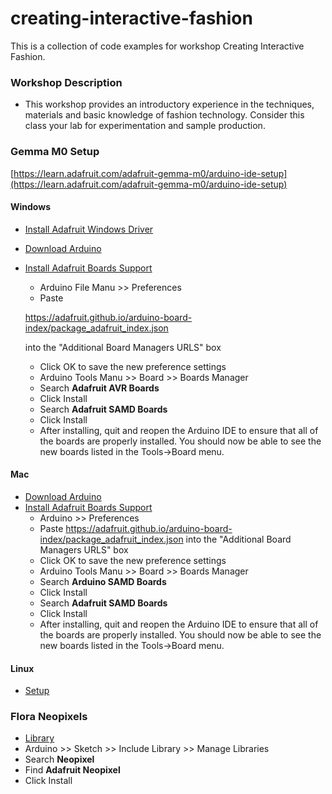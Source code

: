 # creating-interactive-fashion

This is a collection of code examples for workshop Creating Interactive Fashion.

### Workshop Description
- This workshop provides an introductory experience in the techniques, materials and basic knowledge of fashion technology. Consider this class your lab for experimentation and sample production.

### Gemma M0 Setup
[https://learn.adafruit.com/adafruit-gemma-m0/arduino-ide-setup](https://learn.adafruit.com/adafruit-gemma-m0/arduino-ide-setup)

#### Windows
- [Install Adafruit Windows Driver](https://learn.adafruit.com/getting-started-with-flora/windows-setup)
- [Download Arduino](https://www.arduino.cc/en/Main/Software)
- [Install Adafruit Boards Support](https://learn.adafruit.com/adafruit-arduino-ide-setup/arduino-1-dot-6-x-ide)
	- Arduino File Manu >> Preferences
	- Paste

	https://adafruit.github.io/arduino-board-index/package_adafruit_index.json

	into the "Additional Board Managers URLS" box
	- Click OK to save the new preference settings
	- Arduino Tools Manu >> Board >> Boards Manager
	- Search **Adafruit AVR Boards**
	- Click Install
	- Search **Adafruit SAMD Boards**
	- Click Install
	-  After installing, quit and reopen the Arduino IDE to ensure that all of the boards are properly installed. You should now be able to see the new boards listed in the Tools->Board menu.

#### Mac
- [Download Arduino](https://www.arduino.cc/en/Main/Software)
- [Install Adafruit Boards Support](https://learn.adafruit.com/adafruit-arduino-ide-setup/arduino-1-dot-6-x-ide)
	- Arduino >> Preferences
	- Paste https://adafruit.github.io/arduino-board-index/package_adafruit_index.json into the "Additional Board Managers URLS" box
	- Click OK to save the new preference settings
	- Arduino Tools Manu >> Board >> Boards Manager
	- Search **Arduino SAMD Boards**
	- Click Install
	- Search **Adafruit SAMD Boards**
	- Click Install
	-  After installing, quit and reopen the Arduino IDE to ensure that all of the boards are properly installed. You should now be able to see the new boards listed in the Tools->Board menu.

#### Linux
- [Setup](https://learn.adafruit.com/adafruit-arduino-ide-setup/linux-setup)


### Flora Neopixels
 - [Library](https://learn.adafruit.com/adafruit-neopixel-uberguide/arduino-library-installation)
 - Arduino >> Sketch >> Include Library >> Manage Libraries
 - Search **Neopixel**
 - Find **Adafruit Neopixel**
 - Click Install
